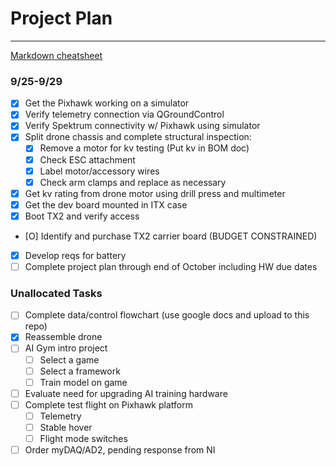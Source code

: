 # Project Plan
****
[Markdown cheatsheet](https://github.com/mundimark/awesome-markdown)
### 9/25-9/29
- [X] Get the Pixhawk working on a simulator
- [X] Verify telemetry connection via QGroundControl
- [X] Verify Spektrum connectivity w/ Pixhawk using simulator
- [X] Split drone chassis and complete structural inspection: 
    - [X] Remove a motor for kv testing (Put kv in BOM doc)
    - [X] Check ESC attachment
    - [X] Label motor/accessory wires
    - [X] Check arm clamps and replace as necessary
- [X] Get kv rating from drone motor using drill press and multimeter
- [X] Get the dev board mounted in ITX case
- [X] Boot TX2 and verify access
- [O] Identify and purchase TX2 carrier board (BUDGET CONSTRAINED)
- [X] Develop reqs for battery
- [ ] Complete project plan through end of October including HW due dates

### Unallocated Tasks
- [ ] Complete data/control flowchart (use google docs and upload to this repo)
- [X] Reassemble drone
- [ ] AI Gym intro project
    - [ ] Select a game
    - [ ] Select a framework
    - [ ] Train model on game
- [ ] Evaluate need for upgrading AI training hardware
- [ ] Complete test flight on Pixhawk platform
    - [ ] Telemetry
    - [ ] Stable hover
    - [ ] Flight mode switches
- [ ] Order myDAQ/AD2, pending response from NI

